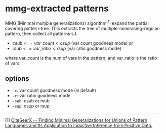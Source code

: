 # mmg-extracted patterns

MMG (Minimal multiple generalizations) algorithm<sup>[1]</sup>
expand the partial covering pattern-tree.
This extracts the tree of multiple-nonerasing-regular-pattern, then
collect all patterns s.t.

- $csub <= var\_count < csup$ (var count goodness mode) or
- $rsub <= var\_ratio < rsup$ (var ratio goodness mode)

where
var\_count is the num of vars in the pattern, and
var\_ratio is the ratio of vars.

## options

- `-c`: var count goodness mode (in default)
- `-r`: var ratio goodness mode
- `-sub`: csub or rsub
- `-sup`: csup or rsup

---

[1] [CiteSeerX — Finding Minimal Generalizations for Unions of Pattern Languages and Its Application to Inductive Inference from Positive Data.](http://citeseerx.ist.psu.edu/viewdoc/summary?doi=10.1.1.52.5331)
